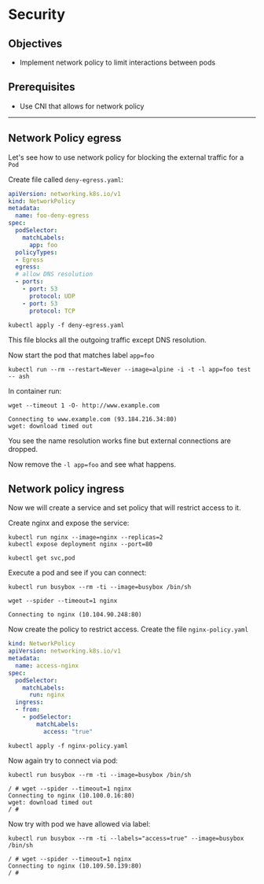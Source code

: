 # Security

## Objectives

- Implement network policy to limit interactions between pods

## Prerequisites

- Use CNI that allows for network policy

---

## Network Policy egress

Let's see how to use network policy for blocking the external traffic for a `Pod`

Create file called `deny-egress.yaml`:
```yaml
apiVersion: networking.k8s.io/v1
kind: NetworkPolicy
metadata:
  name: foo-deny-egress
spec:
  podSelector:
    matchLabels:
      app: foo
  policyTypes:
  - Egress
  egress:
  # allow DNS resolution
  - ports:
    - port: 53
      protocol: UDP
    - port: 53
      protocol: TCP
```

```shell
kubectl apply -f deny-egress.yaml
```

This file blocks all the outgoing traffic except DNS resolution.

Now start the pod that matches label `app=foo`

```shell
kubectl run --rm --restart=Never --image=alpine -i -t -l app=foo test -- ash
```

In container run:
```shell
wget --timeout 1 -O- http://www.example.com
```

```console
Connecting to www.example.com (93.184.216.34:80)
wget: download timed out
```

You see the name resolution works fine but external connections are dropped.

Now remove the `-l app=foo` and see what happens.

## Network policy ingress

Now we will create a service and set policy that will restrict access to it.

Create nginx and expose the service:

```shell
kubectl run nginx --image=nginx --replicas=2
kubectl expose deployment nginx --port=80

kubectl get svc,pod
```

Execute a pod and see if you can connect:
```shell
kubectl run busybox --rm -ti --image=busybox /bin/sh
```

```console
wget --spider --timeout=1 nginx

Connecting to nginx (10.104.90.248:80)
```

Now create the policy to restrict access. Create the file `nginx-policy.yaml`

```yaml
kind: NetworkPolicy
apiVersion: networking.k8s.io/v1
metadata:
  name: access-nginx
spec:
  podSelector:
    matchLabels:
      run: nginx
  ingress:
  - from:
    - podSelector:
        matchLabels:
          access: "true"
```

```
kubectl apply -f nginx-policy.yaml
```

Now again try to connect via pod:

```shell
kubectl run busybox --rm -ti --image=busybox /bin/sh
```

```console
/ # wget --spider --timeout=1 nginx
Connecting to nginx (10.100.0.16:80)
wget: download timed out
/ #
```

Now try with pod we have allowed via label:

```shell
kubectl run busybox --rm -ti --labels="access=true" --image=busybox /bin/sh
```

```console
/ # wget --spider --timeout=1 nginx
Connecting to nginx (10.109.50.139:80)
/ #
```
